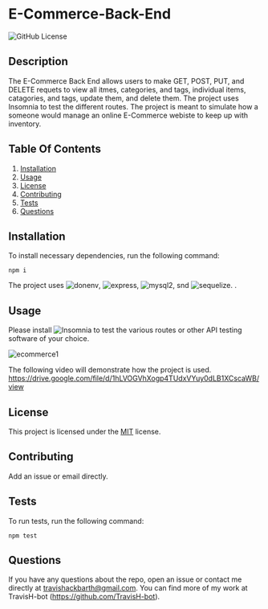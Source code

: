 # E-Commerce-Back-End

![GitHub License](https://img.shields.io/badge/license-MIT-green.svg)

## Description

The E-Commerce Back End allows users to make GET, POST, PUT, and DELETE requets to view all itmes, categories, and tags, individual items, catagories, and tags, update them, and delete them. The project uses Insomnia to test the different routes. The project is meant to simulate how a someone would manage an online E-Commerce webiste to keep up with inventory.

## Table Of Contents

1. [Installation](#installation)
2. [Usage](#usage)
3. [License](#license)
4. [Contributing](#contributing)
5. [Tests](#tests)
6. [Questions](#questions)

## Installation

To install necessary dependencies, run the following command:

```
npm i
```

The project uses ![donenv](https://www.npmjs.com/package/dotenv), ![express](https://www.npmjs.com/package/express), ![mysql2](https://www.npmjs.com/package/mysql2), snd ![sequelize](https://www.npmjs.com/package/sequelize).
.
## Usage

Please install ![Insomnia](https://insomnia.rest/) to test the various routes or other API testing software of your choice.

![ecommerce1](https://user-images.githubusercontent.com/79767820/226398842-0c5cad62-4b9f-43f7-9f9d-5f30c122edd1.png)

The following video will demonstrate how the project is used. https://drive.google.com/file/d/1hLVOGVhXogp4TUdxVYuy0dLB1XCscaWB/view

## License

This project is licensed under the [MIT](https://choosealicense.com/licenses/mit/) license.

## Contributing

Add an issue or email directly.

## Tests

To run tests, run the following command:

```
npm test
```

## Questions

If you have any questions about the repo, open an issue or contact me directly at travishackbarth@gmail.com. You can find more of my work at TravisH-bot (https://github.com/TravisH-bot).
